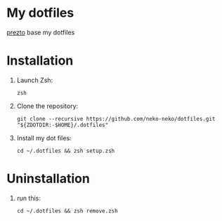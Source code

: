 # My dotfiles
[prezto](https://github.com/sorin-ionescu/prezto) base my dotfiles

# Installation
1. Launch Zsh:  
    ```
    zsh
    ```

2. Clone the repository:  
    ```
    git clone --recursive https://github.com/neko-neko/dotfiles.git "${ZDOTDIR:-$HOME}/.dotfiles"
    ```

3. Install my dot files:  
    ```
    cd ~/.dotfiles && zsh setup.zsh
    ```

# Uninstallation
1. run this:  
    ```
    cd ~/.dotfiles && zsh remove.zsh
    ```
